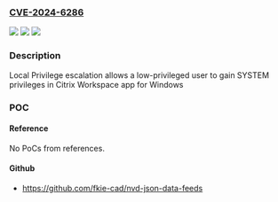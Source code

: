 ### [CVE-2024-6286](https://cve.mitre.org/cgi-bin/cvename.cgi?name=CVE-2024-6286)
![](https://img.shields.io/static/v1?label=Product&message=Citrix%20Workspace%20app%20for%20Windows&color=blue)
![](https://img.shields.io/static/v1?label=Version&message=2403%3C%201%20&color=brighgreen)
![](https://img.shields.io/static/v1?label=Vulnerability&message=n%2Fa&color=brighgreen)

### Description

Local Privilege escalation allows a low-privileged user to gain SYSTEM privileges  in Citrix Workspace app for Windows

### POC

#### Reference
No PoCs from references.

#### Github
- https://github.com/fkie-cad/nvd-json-data-feeds

